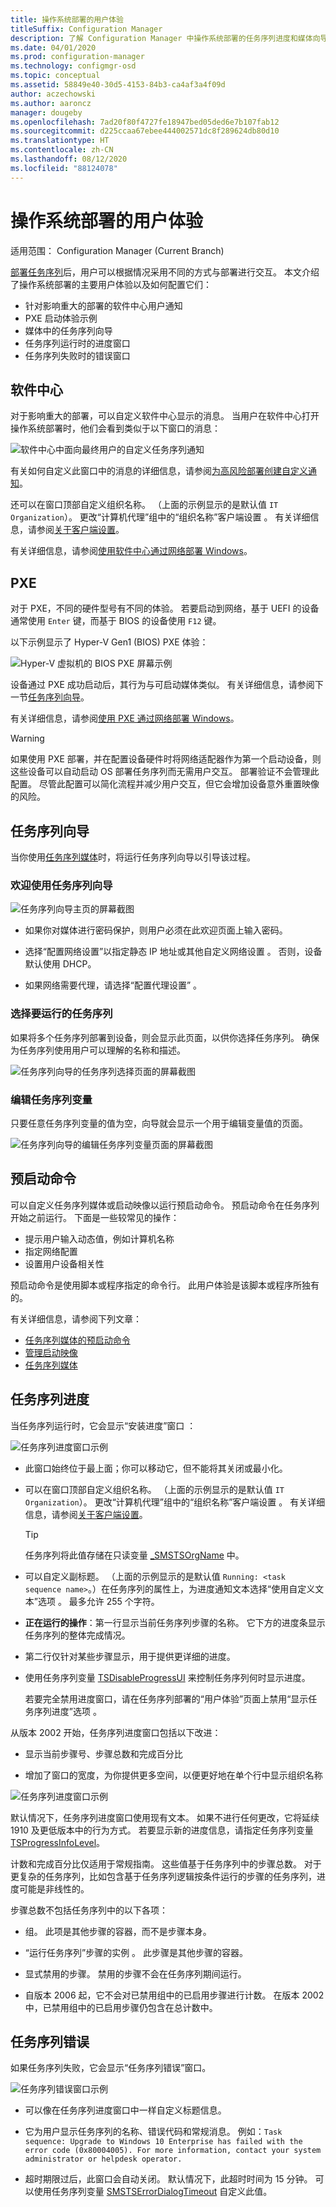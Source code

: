 ```yaml
---
title: 操作系统部署的用户体验
titleSuffix: Configuration Manager
description: 了解 Configuration Manager 中操作系统部署的任务序列进度和媒体向导等用户体验。
ms.date: 04/01/2020
ms.prod: configuration-manager
ms.technology: configmgr-osd
ms.topic: conceptual
ms.assetid: 58849e40-30d5-4153-84b3-ca4af3a4f09d
author: aczechowski
ms.author: aaroncz
manager: dougeby
ms.openlocfilehash: 7ad20f80f4727fe18947bed05ded6e7b107fab12
ms.sourcegitcommit: d225ccaa67ebee444002571dc8f289624db80d10
ms.translationtype: HT
ms.contentlocale: zh-CN
ms.lasthandoff: 08/12/2020
ms.locfileid: "88124078"
---
```

# <a name="user-experiences-for-os-deployment"></a>操作系统部署的用户体验

适用范围：  Configuration Manager (Current Branch)

[部署任务序列](../deploy-use/deploy-a-task-sequence.md)后，用户可以根据情况采用不同的方式与部署进行交互。 本文介绍了操作系统部署的主要用户体验以及如何配置它们：

- 针对影响重大的部署的软件中心用户通知
- PXE 启动体验示例
- 媒体中的任务序列向导
- 任务序列运行时的进度窗口
- 任务序列失败时的错误窗口

## <a name="software-center"></a>软件中心

对于影响重大的部署，可以自定义软件中心显示的消息。 当用户在软件中心打开操作系统部署时，他们会看到类似于以下窗口的消息：

![软件中心中面向最终用户的自定义任务序列通知](../media/user-notification-enduser.png)

有关如何自定义此窗口中的消息的详细信息，请参阅[为高风险部署创建自定义通知](../deploy-use/manage-task-sequences-to-automate-tasks.md#create-a-custom-notification-for-high-risk-deployments)。

还可以在窗口顶部自定义组织名称。 （上面的示例显示的是默认值 `IT Organization`）。 更改“计算机代理”组中的“组织名称”客户端设置   。 有关详细信息，请参阅[关于客户端设置](../../core/clients/deploy/about-client-settings.md#computer-agent)。

<!--
optional vs required
**Allow user to interact** on required deployment?
-->

有关详细信息，请参阅[使用软件中心通过网络部署 Windows](../deploy-use/use-software-center-to-deploy-windows-over-the-network.md)。

## <a name="pxe"></a>PXE

对于 PXE，不同的硬件型号有不同的体验。 若要启动到网络，基于 UEFI 的设备通常使用 `Enter` 键，而基于 BIOS 的设备使用 `F12` 键。

以下示例显示了 Hyper-V Gen1 (BIOS) PXE 体验：

![Hyper-V 虚拟机的 BIOS PXE 屏幕示例](media/hyperv-pxe.png)

设备通过 PXE 成功启动后，其行为与可启动媒体类似。 有关详细信息，请参阅下一节[任务序列向导](#task-sequence-wizard)。

有关详细信息，请参阅[使用 PXE 通过网络部署 Windows](../deploy-use/use-pxe-to-deploy-windows-over-the-network.md)。

> [!WARNING]
> 如果使用 PXE 部署，并在配置设备硬件时将网络适配器作为第一个启动设备，则这些设备可以自动启动 OS 部署任务序列而无需用户交互。 部署验证不会管理此配置。 尽管此配置可以简化流程并减少用户交互，但它会增加设备意外重置映像的风险。

## <a name="task-sequence-wizard"></a>任务序列向导

当你使用[任务序列媒体](../deploy-use/create-task-sequence-media.md)时，将运行任务序列向导以引导该过程。

### <a name="welcome-to-the-task-sequence-wizard"></a>欢迎使用任务序列向导

![任务序列向导主页的屏幕截图](media/welcome-task-sequence-wizard.png)

- 如果你对媒体进行密码保护，则用户必须在此欢迎页面上输入密码。

- 选择“配置网络设置”以指定静态 IP 地址或其他自定义网络设置  。 否则，设备默认使用 DHCP。

- 如果网络需要代理，请选择“配置代理设置”  。

### <a name="select-a-task-sequence-to-run"></a>选择要运行的任务序列

如果将多个任务序列部署到设备，则会显示此页面，以供你选择任务序列。 确保为任务序列使用用户可以理解的名称和描述。

![任务序列向导的任务序列选择页面的屏幕截图](media/task-sequence-wizard-select.png)

### <a name="edit-task-sequence-variables"></a>编辑任务序列变量

只要任意任务序列变量的值为空，向导就会显示一个用于编辑变量值的页面。

![任务序列向导的编辑任务序列变量页面的屏幕截图](media/task-sequence-wizard-variables.png)

## <a name="prestart-commands"></a>预启动命令

可以自定义任务序列媒体或启动映像以运行预启动命令。 预启动命令在任务序列开始之前运行。 下面是一些较常见的操作：

- 提示用户输入动态值，例如计算机名称
- 指定网络配置
- 设置用户设备相关性

预启动命令是使用脚本或程序指定的命令行。 此用户体验是该脚本或程序所独有的。

有关详细信息，请参阅下列文章：

- [任务序列媒体的预启动命令](prestart-commands-for-task-sequence-media.md)
- [管理启动映像](../get-started/manage-boot-images.md#customization)
- [任务序列媒体](../deploy-use/create-task-sequence-media.md)

## <a name="task-sequence-progress"></a>任务序列进度

当任务序列运行时，它会显示“安装进度”窗口  ：

![任务序列进度窗口示例](media/task-sequence-progress.png)

- 此窗口始终位于最上面；你可以移动它，但不能将其关闭或最小化。

- 可以在窗口顶部自定义组织名称。 （上面的示例显示的是默认值 `IT Organization`）。 更改“计算机代理”组中的“组织名称”客户端设置   。 有关详细信息，请参阅[关于客户端设置](../../core/clients/deploy/about-client-settings.md#computer-agent)。

    > [!TIP]
    > 任务序列将此值存储在只读变量 [_SMSTSOrgName](task-sequence-variables.md#SMSTSOrgName) 中。

- 可以自定义副标题。 （上面的示例显示的是默认值 `Running: <task sequence name>`。）在任务序列的属性上，为进度通知文本选择“使用自定义文本”选项  。 最多允许 255 个字符。

- **正在运行的操作**：第一行显示当前任务序列步骤的名称。 它下方的进度条显示任务序列的整体完成情况。

- 第二行仅针对某些步骤显示，用于提供更详细的进度。

- 使用任务序列变量 [TSDisableProgressUI](task-sequence-variables.md#TSDisableProgressUI) 来控制任务序列何时显示进度。

    若要完全禁用进度窗口，请在任务序列部署的“用户体验”页面上禁用“显示任务序列进度”选项   。

从版本 2002 开始，任务序列进度窗口包括以下改进：<!--5932692-->

- 显示当前步骤号、步骤总数和完成百分比

- 增加了窗口的宽度，为你提供更多空间，以便更好地在单个行中显示组织名称

![任务序列进度窗口示例](media/2356386-task-sequence-progress.png)

默认情况下，任务序列进度窗口使用现有文本。 如果不进行任何更改，它将延续 1910 及更低版本中的行为方式。 若要显示新的进度信息，请指定任务序列变量 [TSProgressInfoLevel](task-sequence-variables.md#TSProgressInfoLevel)。

计数和完成百分比仅适用于常规指南。 这些值基于任务序列中的步骤总数。 对于更复杂的任务序列，比如包含基于任务序列逻辑按条件运行的步骤的任务序列，进度可能是非线性的。

步骤总数不包括任务序列中的以下各项：

- 组。 此项是其他步骤的容器，而不是步骤本身。

- “运行任务序列”步骤的实例  。 此步骤是其他步骤的容器。

- 显式禁用的步骤。 禁用的步骤不会在任务序列期间运行。

- 自版本 2006 起，它不会对已禁用组中的已启用步骤进行计数。<!--6448412--> 在版本 2002 中，已禁用组中的已启用步骤仍包含在总计数中。

## <a name="task-sequence-error"></a>任务序列错误

如果任务序列失败，它会显示“任务序列错误”窗口。

![任务序列错误窗口示例](media/task-sequence-error.png)

- 可以像在任务序列进度窗口中一样自定义标题信息。

- 它为用户显示任务序列的名称、错误代码和常规消息。 例如：`Task sequence: Upgrade to Windows 10 Enterprise has failed with the error code (0x80004005). For more information, contact your system administrator or helpdesk operator.`

- 超时期限过后，此窗口会自动关闭。 默认情况下，此超时时间为 15 分钟。 可以使用任务序列变量 [SMSTSErrorDialogTimeout](task-sequence-variables.md#SMSTSErrorDialogTimeout) 自定义此值。
